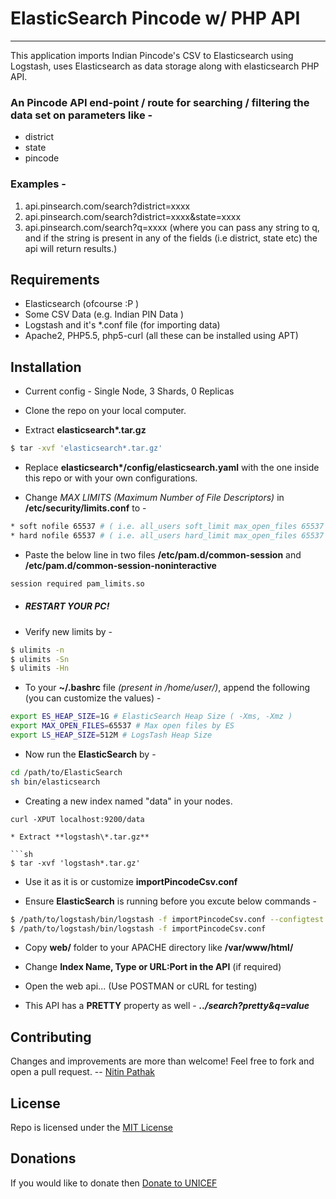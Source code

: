 # ElasticSearch Pincode w/ PHP API
---

This application imports Indian Pincode's CSV to Elasticsearch using Logstash, uses Elasticsearch as data storage along with elasticsearch PHP API.

### An Pincode API end-point / route for searching / filtering the data set on parameters like -
- district
- state
- pincode

### Examples -
1. api.pinsearch.com/search?district=xxxx
2. api.pinsearch.com/search?district=xxxx&state=xxxx
3. api.pinsearch.com/search?q=xxxx (where you can pass any string to q, and if the string is present in any of the fields (i.e district, state etc) the api will return results.)

## Requirements

* Elasticsearch (ofcourse :P )
* Some CSV Data (e.g. Indian PIN Data )
* Logstash and it's *.conf file (for importing data)
* Apache2, PHP5.5, php5-curl (all these can be installed using APT)

## Installation

* Current config - Single Node, 3 Shards, 0 Replicas

* Clone the repo on your local computer.

* Extract **elasticsearch\*.tar.gz**

```sh
$ tar -xvf 'elasticsearch*.tar.gz'
```

* Replace **elasticsearch\*/config/elasticsearch.yaml** with the one inside this repo or with your own configurations.

* Change _MAX LIMITS (Maximum Number of File Descriptors)_ in **/etc/security/limits.conf** to -

```sh
* soft nofile 65537 # ( i.e. all_users soft_limit max_open_files 65537 )
* hard nofile 65537 # ( i.e. all_users hard_limit max_open_files 65537 )
```

* Paste the below line in two files **/etc/pam.d/common-session** and **/etc/pam.d/common-session-noninteractive**

```sh
session required pam_limits.so
```

* ##### RESTART YOUR PC!

* Verify new limits by -

```sh
$ ulimits -n
$ ulimits -Sn
$ ulimits -Hn
```

* To your **~/.bashrc** file  _(present in /home/user/)_, append the following (you can customize the values) -

```sh
export ES_HEAP_SIZE=1G # ElasticSearch Heap Size ( -Xms, -Xmz )
export MAX_OPEN_FILES=65537 # Max open files by ES
export LS_HEAP_SIZE=512M # LogsTash Heap Size
```

* Now run the **ElasticSearch** by -

```sh
cd /path/to/ElasticSearch
sh bin/elasticsearch
```

* Creating a new index named "data" in your nodes.

```
curl -XPUT localhost:9200/data

* Extract **logstash\*.tar.gz**

```sh
$ tar -xvf 'logstash*.tar.gz'
```

* Use it as it is or customize **importPincodeCsv.conf**

* Ensure **ElasticSearch** is running before you excute below commands -

```sh
$ /path/to/logstash/bin/logstash -f importPincodeCsv.conf --configtest
$ /path/to/logstash/bin/logstash -f importPincodeCsv.conf 
```

* Copy **web/** folder to your APACHE directory like **/var/www/html/**

* Change **Index Name, Type or URL:Port in the API** (if required)

* Open the web api... (Use POSTMAN or cURL for testing)

* This API has a **PRETTY** property as well - _**../search?pretty&q=value**_ 

## Contributing
Changes and improvements are more than welcome! Feel free to fork and open a pull request.
-- [Nitin Pathak](http://nitinpathak.com)

## License
Repo is licensed under the [MIT License](https://github.com/np1810/2048undo/blob/master/LICENSE.txt)

## Donations
If you would like to donate then [Donate to UNICEF](http://supportunicef.org)


